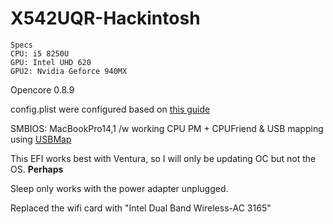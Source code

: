 # X542UQR-Hackintosh

```
Specs
CPU: i5 8250U
GPU: Intel UHD 620
GPU2: Nvidia Geforce 940MX
```

Opencore 0.8.9

config.plist were configured based on [this guide](https://dortania.github.io/OpenCore-Install-Guide/config-laptop.plist/kaby-lake.html)

SMBIOS: MacBookPro14,1 /w working CPU PM + CPUFriend & USB mapping using 
[USBMap](https://github.com/corpnewt/USBMap)


This EFI works best with Ventura, so I will only be updating OC but not 
the OS. **Perhaps**

Sleep only works with the power adapter unplugged.

Replaced the wifi card with "Intel Dual Band Wireless-AC 3165"
